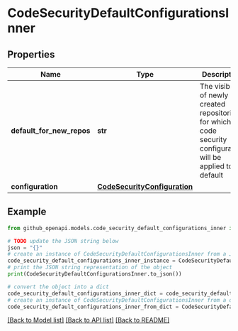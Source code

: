 # CodeSecurityDefaultConfigurationsInner


## Properties

Name | Type | Description | Notes
------------ | ------------- | ------------- | -------------
**default_for_new_repos** | **str** | The visibility of newly created repositories for which the code security configuration will be applied to by default | [optional] 
**configuration** | [**CodeSecurityConfiguration**](CodeSecurityConfiguration.md) |  | [optional] 

## Example

```python
from github_openapi.models.code_security_default_configurations_inner import CodeSecurityDefaultConfigurationsInner

# TODO update the JSON string below
json = "{}"
# create an instance of CodeSecurityDefaultConfigurationsInner from a JSON string
code_security_default_configurations_inner_instance = CodeSecurityDefaultConfigurationsInner.from_json(json)
# print the JSON string representation of the object
print(CodeSecurityDefaultConfigurationsInner.to_json())

# convert the object into a dict
code_security_default_configurations_inner_dict = code_security_default_configurations_inner_instance.to_dict()
# create an instance of CodeSecurityDefaultConfigurationsInner from a dict
code_security_default_configurations_inner_from_dict = CodeSecurityDefaultConfigurationsInner.from_dict(code_security_default_configurations_inner_dict)
```
[[Back to Model list]](../README.md#documentation-for-models) [[Back to API list]](../README.md#documentation-for-api-endpoints) [[Back to README]](../README.md)


